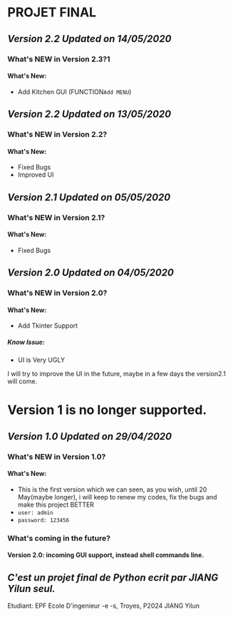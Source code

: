 # PROJET FINAL

## ***Version 2.2 Updated on 14/05/2020***
### What's NEW in Version 2.3?1
#### What's New:
 - Add Kitchen GUI (FUNCTION`Add MENU`)

## ***Version 2.2 Updated on 13/05/2020***
### What's NEW in Version 2.2?
#### What's New:
 - Fixed Bugs
 - Improved UI 


## ***Version 2.1 Updated on 05/05/2020***
### What's NEW in Version 2.1?
#### What's New:
 - Fixed Bugs
## ***Version 2.0 Updated on 04/05/2020***
### What's NEW in Version 2.0?
#### What's New:
 - Add Tkinter Support
##### Know Issue:
 - UI is Very UGLY

I will try to improve the UI in the future, maybe in a few days the version2.1 will come.

# Version 1 is no longer supported.
## ***Version 1.0 Updated on 29/04/2020***
### What's NEW in Version 1.0?
#### What's New:
 - This is the first version which we can seen, as you wish, until 20 May(maybe longer), i will keep to renew my codes, fix the bugs and make this project BETTER
 - `user: admin`
 - `password: 123456`

### What's coming in the future?
#### Version 2.0: incoming GUI support, instead shell commands line.

## *C'est un projet final de Python ecrit par JIANG Yilun seul.*
Etudiant: EPF Ecole D'ingenieur -e -s, Troyes, P2024 JIANG Yilun



